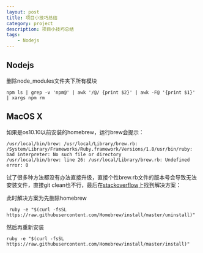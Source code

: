 ```yaml
---
layout: post
title: 项目小技巧总结
category: project
description: 项目小技巧总结
tags:
    - Nodejs
---
```


## Nodejs

删除node_modules文件夹下所有模块

	npm ls | grep -v 'npm@' | awk '/@/ {print $2}' | awk -F@ '{print $1}' | xargs npm rm

## MacOS X

如果是os10.10以前安装的homebrew，运行brew会提示：

	/usr/local/bin/brew: /usr/local/Library/brew.rb: /System/Library/Frameworks/Ruby.framework/Versions/1.8/usr/bin/ruby: bad interpreter: No such file or directory
	/usr/local/bin/brew: line 26: /usr/local/Library/brew.rb: Undefined error: 0

试了很多种方法都没有办法直接升级，直接个性brew.rb文件的版本号会导致无法安装文件，直接git clean也不行，最后在[stackoverflow]上找到解决方案：

此时解决方案为先删除homebrew

	 ruby -e "$(curl -fsSL https://raw.githubusercontent.com/Homebrew/install/master/uninstall)"

然后再重新安装

	ruby -e "$(curl -fsSL https://raw.githubusercontent.com/Homebrew/install/master/install)"

[wenda]:    https://firewenda.github.io  "wenda"
[stackoverflow]:	http://stackoverflow.com/questions/24652996/homebrew-not-working-on-osx "stackoverflow"

